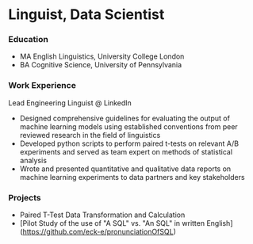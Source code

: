 # Linguist,  Data Scientist

### Education
- MA English Linguistics, University College London
- BA Cognitive Science, University of Pennsylvania

### Work Experience
Lead Engineering Linguist @ LinkedIn
- Designed comprehensive guidelines for evaluating the output of machine learning models using
established conventions from peer reviewed research in the field of linguistics
- Developed python scripts to perform paired t-tests on relevant A/B experiments and served as team expert on methods of statistical analysis
- Wrote and presented quantitative and qualitative data reports on machine learning experiments to data partners and key stakeholders

### Projects
- Paired T-Test Data Transformation and Calculation
- [Pilot Study of the use of "A SQL" vs. "An SQL" in written English] (https://github.com/eck-e/pronunciationOfSQL)
